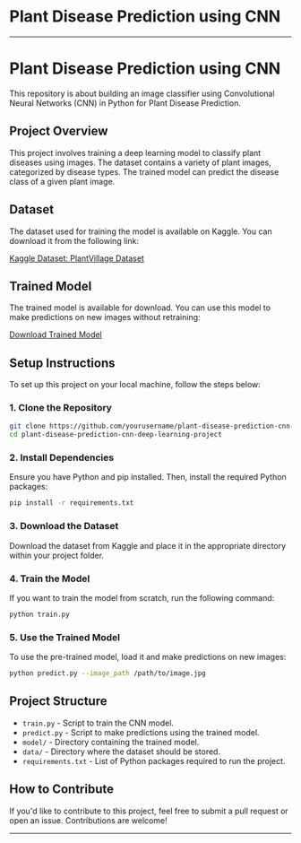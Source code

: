 ﻿# Plant Disease Prediction using CNN


---

# Plant Disease Prediction using CNN

This repository is about building an image classifier using Convolutional Neural Networks (CNN) in Python for Plant Disease Prediction.

## Project Overview

This project involves training a deep learning model to classify plant diseases using images. The dataset contains a variety of plant images, categorized by disease types. The trained model can predict the disease class of a given plant image.

## Dataset

The dataset used for training the model is available on Kaggle. You can download it from the following link:

[Kaggle Dataset: PlantVillage Dataset](https://www.kaggle.com/datasets/abdallahalidev/plantvillage-dataset)

## Trained Model

The trained model is available for download. You can use this model to make predictions on new images without retraining:

[Download Trained Model](https://drive.google.com/file/d/1rKh-IElSdHTqax7XdfSdZTn-r8T_qWPf/view?usp=drive_link)

## Setup Instructions

To set up this project on your local machine, follow the steps below:

### 1. Clone the Repository

```bash
git clone https://github.com/yourusername/plant-disease-prediction-cnn-deep-learning-project.git
cd plant-disease-prediction-cnn-deep-learning-project
```

### 2. Install Dependencies

Ensure you have Python and pip installed. Then, install the required Python packages:

```bash
pip install -r requirements.txt
```

### 3. Download the Dataset

Download the dataset from Kaggle and place it in the appropriate directory within your project folder.

### 4. Train the Model

If you want to train the model from scratch, run the following command:

```bash
python train.py
```

### 5. Use the Trained Model

To use the pre-trained model, load it and make predictions on new images:

```bash
python predict.py --image_path /path/to/image.jpg
```

## Project Structure

- `train.py` - Script to train the CNN model.
- `predict.py` - Script to make predictions using the trained model.
- `model/` - Directory containing the trained model.
- `data/` - Directory where the dataset should be stored.
- `requirements.txt` - List of Python packages required to run the project.

## How to Contribute

If you'd like to contribute to this project, feel free to submit a pull request or open an issue. Contributions are welcome!

---

